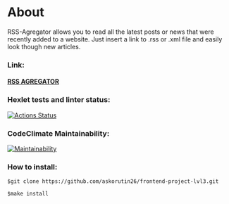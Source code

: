 # About 
RSS-Agregator allows you to read all the latest posts or news that were recently added to a website. Just insert a link to .rss or .xml file and easily look though new articles.

### Link:
#### [RSS AGREGATOR](https://frontend-project-lvl3-beryl.vercel.app/)

### Hexlet tests and linter status:
[![Actions Status](https://github.com/askorutin26/frontend-project-lvl3/workflows/hexlet-check/badge.svg)](https://github.com/askorutin26/frontend-project-lvl3/actions)

### CodeClimate Maintainability:
[![Maintainability](https://api.codeclimate.com/v1/badges/0dc7ea59a8153b905aec/maintainability)](https://codeclimate.com/github/askorutin26/frontend-project-lvl3/maintainability)

### How to install:
`$git clone https://github.com/askorutin26/frontend-project-lvl3.git`

`$make install`


